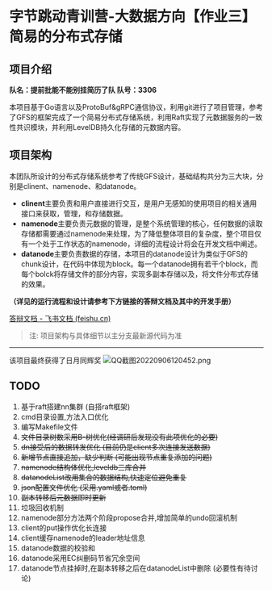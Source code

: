 # 字节跳动青训营-大数据方向【作业三】简易的分布式存储

## 项目介绍

**队名：提前批能不能别挂简历了队  队号：3306**

本项目基于Go语言以及ProtoBuf&gRPC通信协议，利用git进行了项目管理，参考了GFS的框架完成了一个简易分布式存储系统，利用Raft实现了元数据服务的一致性共识模块，并利用LevelDB持久化存储的元数据内容。

## 项目架构

本团队所设计的分布式存储系统参考了传统GFS设计，基础结构共分为三大块，分别是clinent、namenode、和datanode。

- **clinent**主要负责和用户直接进行交互，是用户无感知的使用项目的相关通用接口来获取，管理，和存储数据。
- **namenode**主要负责元数据的管理，是整个系统管理的核心，任何数据的读取存储都需要通过namenode来处理，为了降低整体项目的复杂度，整个项目仅有一个处于工作状态的namenode，详细的流程设计将会在开发文档中阐述。
- **datanode**主要负责数据的存储，本项目的datanode设计为类似于GFS的chunk设计，在代码中体现为block。每一个datanode拥有若干个block，而每个bolck将存储文件的部分内容，实现多副本存储以及，将文件分布式存储的效果。

**（详见的运行流程和设计请参考下方链接的答辩文档及其中的开发手册）**

[答辩文档 - 飞书文档 (feishu.cn)](https://bqn8fhqijw.feishu.cn/docx/doxcnAajUj9AdPhzgYUsRQd1Wnd)
> 注: 项目架构与具体细节以主分支最新源代码为准
---
该项目最终获得了日月同辉奖
![QQ截图20220906120452.png](http://tva1.sinaimg.cn/large/005Uj3w8ly1h5wr9wu2hyj30v7011q3n.jpg)

## TODO
1. 基于raft搭建nn集群 (自搭raft框架)
2. cmd目录设置,方法入口优化
3. 编写Makefile文件
4. ~~文件目录树数采用B-树优化(经调研后发现没有此项优化的必要)~~
5. ~~dn接受后的数据转发优化 (目前仍是client多次连接发送数据)~~
6. ~~新增节点直接追加，缺少判断 (可能出现节点重复添加的问题)~~
7. ~~namenode结构体优化,leveldb三库合并~~
8. ~~datanodeList改用集合的数据结构,快速定位避免重复~~
9. ~~json配置文件优化 (采用.yaml或者.toml)~~
10. ~~副本转移后元数据即时更新~~
11. 垃圾回收机制
12. namenode部分方法两个阶段propose合并,增加简单的undo回滚机制
13. client的put操作优化长连接
14. client缓存namenode的leader地址信息
15. datanode数据的校验和
16. datanode采用EC纠删码节省冗余空间
17. datanode节点挂掉时,在副本转移之后在datanodeList中删除 (必要性有待讨论)
